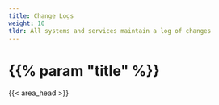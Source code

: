 ```yaml
---
title: Change Logs
weight: 10
tldr: All systems and services maintain a log of changes
---
```


# {{% param "title" %}}
{{< area_head >}}
